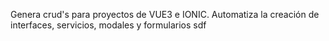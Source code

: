 Genera crud's para proyectos de VUE3 e IONIC. Automatiza la creación de interfaces, servicios, modales y formularios
sdf